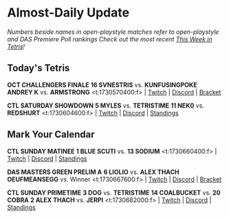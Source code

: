 # Almost-Daily Update
*Numbers beside names in open-playstyle matches refer to open-playstyle and DAS Premiere Poll rankings*
*Check out the most recent [This Week in Tetris](https://www.thisweekintetris.com/2024/10/this-week-in-tetris-september-17.html)!*
## Today's Tetris
**OCT CHALLENGERS FINALE**
**16 SVNESTRIS** vs. **KUNFUSINGPOKE**
**ANDREY K** vs. **ARMSTRONG**
<t:1730570400:f> | [Twitch](https://www.twitch.tv/monthlytetris2) | [Discord](https://go.ctm.gg/discord) | [Bracket](https://go.ctm.gg/event/ctm-october-2024/challengers-circuit/)

**CTL SATURDAY SHOWDOWN**
**5 MYLES** vs. **TETRISTIME**
**11 NEK0** vs. **REDSHURT**
<t:1730604600:f> | [Twitch](https://www.twitch.tv/classictetrisleague) | [Discord](https://discord.gg/QremKENyzQ) | [Standings](https://ctlscoreboard.herokuapp.com)

## Mark Your Calendar

**CTL SUNDAY MATINEE**
**1 BLUE SCUTI** vs. **13 SODIUM**
<t:1730660400:f> | [Twitch](https://www.twitch.tv/classictetrisleague) | [Discord](https://discord.gg/QremKENyzQ) | [Standings](https://ctlscoreboard.herokuapp.com)

**DAS MASTERS GREEN PRELIM A**
**6 LIOLIO** vs. **ALEX THACH**
**OEUFMEANSEGG** vs. Winner
<t:1730667600:f> | [Twitch](https://www.twitch.tv/monthlytetris) | [Discord](https://go.ctm.gg/discord) | [Bracket](https://go.ctm.gg/event/ctm-das-masters-october-2024/das-masters/)

**CTL SUNDAY PRIMETIME**
**3 DOG** vs. **TETRISTIME**
**14 COALBUCKET** vs. **20 COBRA**
**2 ALEX THACH** vs. **JERPI**
<t:1730682000:f> | [Twitch](https://www.twitch.tv/classictetrisleague) | [Discord](https://discord.gg/QremKENyzQ) | [Standings](https://ctlscoreboard.herokuapp.com)
